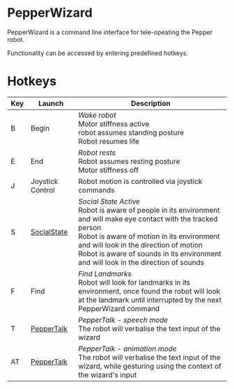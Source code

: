 # PepperWizard 

PepperWizard is a command line interface for tele-opeating the Pepper robot. 

Functionality can be accessed by entering predefined hotkeys. 

# Hotkeys 
| **Key**  | **Launch**        | **Description** |
| -------- | -------           | -------- 
| B        | Begin             | *Wake robot* <br>Motor stiffness active <br>robot assumes standing posture <br> Robot resumes life
| E        | End              | *Robot rests* <br> Robot assumes resting posture <br> Motor stiffness off
| J        | Joystick Control           | Robot motion is controlled via joystick commands
| S        | [SocialState](https://github.com/jwgcurrie/PepperWizard/blob/main/Documentation/SocialState.md) | *Social State Active* <br> Robot is aware of people in its environment and will make eye contact with the tracked person <br> Robot is aware of motion in its environment and will look in the direction of motion <br> Robot is aware of sounds in its environment and will look in the direction of sounds
| F        | Find               | *Find Landmarks* <br> Robot will look for landmarks in its environment, once found the robot will look at the landmark until interrupted by the next PepperWizard command
| T        | [PepperTalk](https://github.com/jwgcurrie/PepperWizard/blob/main/Documentation/PepperTalk.md)               | *PepperTalk - speech mode* <br> The robot will verbalise the text input of the wizard
| AT        | [PepperTalk](https://github.com/jwgcurrie/PepperWizard/blob/main/Documentation/PepperTalk.md)               | *PepperTalk - animation mode* <br> The robot will verbalise the text input of the wizard, while gesturing using the context of the wizard's input | |

